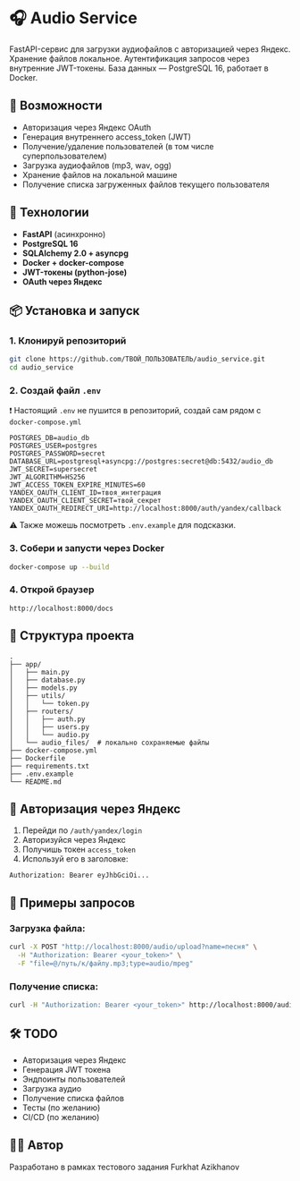 
# 🎧 Audio Service

FastAPI-сервис для загрузки аудиофайлов с авторизацией через Яндекс. Хранение файлов локальное. Аутентификация запросов через внутренние JWT-токены. База данных — PostgreSQL 16, работает в Docker.

## 🚀 Возможности
- Авторизация через Яндекс OAuth
- Генерация внутреннего access_token (JWT)
- Получение/удаление пользователей (в том числе суперпользователем)
- Загрузка аудиофайлов (mp3, wav, ogg)
- Хранение файлов на локальной машине
- Получение списка загруженных файлов текущего пользователя

## 🧱 Технологии
- **FastAPI** (асинхронно)
- **PostgreSQL 16**
- **SQLAlchemy 2.0 + asyncpg**
- **Docker + docker-compose**
- **JWT-токены (python-jose)**
- **OAuth через Яндекс**

## 📦 Установка и запуск

### 1. Клонируй репозиторий
```bash
git clone https://github.com/ТВОЙ_ПОЛЬЗОВАТЕЛЬ/audio_service.git
cd audio_service
```

### 2. Создай файл `.env`
❗ Настоящий `.env` не пушится в репозиторий, создай сам рядом с `docker-compose.yml`

```
POSTGRES_DB=audio_db
POSTGRES_USER=postgres
POSTGRES_PASSWORD=secret
DATABASE_URL=postgresql+asyncpg://postgres:secret@db:5432/audio_db
JWT_SECRET=supersecret
JWT_ALGORITHM=HS256
JWT_ACCESS_TOKEN_EXPIRE_MINUTES=60
YANDEX_OAUTH_CLIENT_ID=твоя_интеграция
YANDEX_OAUTH_CLIENT_SECRET=твой_секрет
YANDEX_OAUTH_REDIRECT_URI=http://localhost:8000/auth/yandex/callback
```
⚠️ Также можешь посмотреть `.env.example` для подсказки.

### 3. Собери и запусти через Docker
```bash
docker-compose up --build
```

### 4. Открой браузер
```
http://localhost:8000/docs
```

## 📂 Структура проекта
```
.
├── app/
│   ├── main.py
│   ├── database.py
│   ├── models.py
│   ├── utils/
│   │   └── token.py
│   ├── routers/
│   │   ├── auth.py
│   │   ├── users.py
│   │   └── audio.py
│   └── audio_files/  # локально сохраняемые файлы
├── docker-compose.yml
├── Dockerfile
├── requirements.txt
├── .env.example
└── README.md
```

## 🔐 Авторизация через Яндекс
1. Перейди по `/auth/yandex/login`
2. Авторизуйся через Яндекс
3. Получишь токен `access_token`
4. Используй его в заголовке:
```
Authorization: Bearer eyJhbGciOi...
```

## 🧪 Примеры запросов

### Загрузка файла:
```bash
curl -X POST "http://localhost:8000/audio/upload?name=песня" \
  -H "Authorization: Bearer <your_token>" \
  -F "file=@/путь/к/файлу.mp3;type=audio/mpeg"
```

### Получение списка:
```bash
curl -H "Authorization: Bearer <your_token>" http://localhost:8000/audio/
```

## 🛠️ TODO
* Авторизация через Яндекс
* Генерация JWT токена
* Эндпоинты пользователей
* Загрузка аудио
* Получение списка файлов
* Тесты (по желанию)
* CI/CD (по желанию)

## 👨‍💻 Автор
Разработано в рамках тестового задания Furkhat Azikhanov